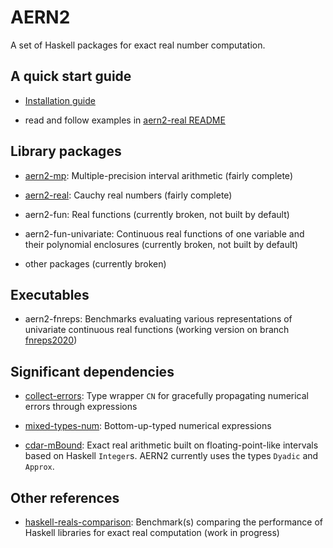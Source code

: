 # AERN2

A set of Haskell packages for exact real number computation.

## A quick start guide

  * [Installation guide](docs/install.md)

  * read and follow examples in [aern2-real README](aern2-real/README.md)

## Library packages

  * [aern2-mp](aern2-mp): Multiple-precision interval arithmetic (fairly complete)

  * [aern2-real](aern2-real): Cauchy real numbers (fairly complete)

  * aern2-fun: Real functions (currently broken, not built by default)

  * aern2-fun-univariate: Continuous real functions of one variable and their polynomial enclosures (currently broken, not built by default)

  * other packages (currently broken)

## Executables

  * aern2-fnreps: Benchmarks evaluating various representations of univariate continuous real functions (working version on branch [fnreps2020](https://github.com/michalkonecny/aern2/tree/fnreps2020/aern2-fnreps))

## Significant dependencies

  * [collect-errors](https://hackage.haskell.org/package/collect-errors):
    Type wrapper `CN` for gracefully propagating numerical errors through expressions

  * [mixed-types-num](https://hackage.haskell.org/package/mixed-types-num):
    Bottom-up-typed numerical expressions

  * [cdar-mBound](https://hackage.haskell.org/package/cdar-mBound):
    Exact real arithmetic built on floating-point-like intervals based on Haskell `Integer`s.  AERN2 currently uses the types `Dyadic` and `Approx`.

## Other references

  * [haskell-reals-comparison](https://github.com/michalkonecny/haskell-reals-comparison):
    Benchmark(s) comparing the performance of Haskell libraries for exact real computation (work in progress)
